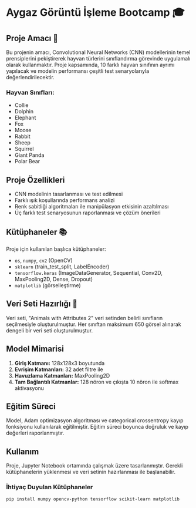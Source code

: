 # Aygaz Görüntü İşleme Bootcamp 🎓

## Proje Amacı 🔎
Bu projenin amacı, Convolutional Neural Networks (CNN) modellerinin temel prensiplerini pekiştirerek hayvan türlerini sınıflandırma görevinde uygulamalı olarak kullanmaktır. Proje kapsamında, 10 farklı hayvan sınıfının ayrımı yapılacak ve modelin performansı çeşitli test senaryolarıyla değerlendirilecektir.

### Hayvan Sınıfları:
- Collie
- Dolphin
- Elephant
- Fox
- Moose
- Rabbit
- Sheep
- Squirrel
- Giant Panda
- Polar Bear

## Proje Özellikleri
- CNN modelinin tasarlanması ve test edilmesi
- Farklı ışık koşullarında performans analizi
- Renk sabitliği algoritmaları ile manipülasyon etkisinin azaltılması
- Üç farklı test senaryosunun raporlanması ve çözüm önerileri

## Kütüphaneler 📚
Proje için kullanılan başlıca kütüphaneler:
- `os`, `numpy`, `cv2` (OpenCV)
- `sklearn` (train_test_split, LabelEncoder)
- `tensorflow.keras` (ImageDataGenerator, Sequential, Conv2D, MaxPooling2D, Dense, Dropout)
- `matplotlib` (görselleştirme)

## Veri Seti Hazırlığı 💎
Veri seti, "Animals with Attributes 2" veri setinden belirli sınıfların seçilmesiyle oluşturulmuştur. Her sınıftan maksimum 650 görsel alınarak dengeli bir veri seti oluşturulmuştur.

## Model Mimarisi
1. **Giriş Katmanı:** 128x128x3 boyutunda
2. **Evrişim Katmanları:** 32 adet filtre ile
3. **Havuzlama Katmanları:** MaxPooling2D
4. **Tam Bağlantılı Katmanlar:** 128 nöron ve çıkışta 10 nöron ile softmax aktivasyonu

## Eğitim Süreci
Model, Adam optimizasyon algoritması ve categorical crossentropy kayıp fonksiyonu kullanılarak eğitilmiştir. Eğitim süreci boyunca doğruluk ve kayıp değerleri raporlanmıştır.

## Kullanım
Proje, Jupyter Notebook ortamında çalışmak üzere tasarlanmıştır. Gerekli kütüphanelerin yüklenmesi ve veri setinin hazırlanması ile başlanabilir.

### İhtiyaç Duyulan Kütüphaneler
```bash
pip install numpy opencv-python tensorflow scikit-learn matplotlib
